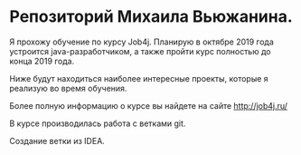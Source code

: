 # Репозиторий Михаила Вьюжанина.

Я прохожу обучение по курсу Job4j. Планирую в октябре 2019 года устроится java-разработчиком, а также 
пройти курс полностью до конца 2019 года.

Ниже будут находиться наиболее интересные проекты, которые я реализую во время обучения.

Более полную информацию о курсе вы найдете на сайте http://job4j.ru/

В курсе производилась работа с ветками git.

Создание ветки из IDEA.